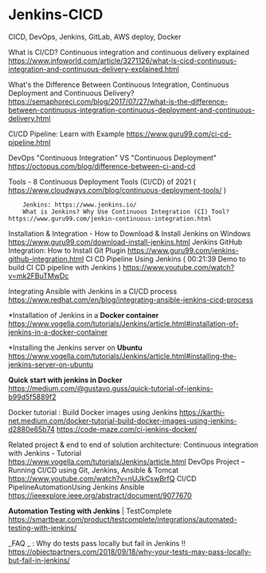 # Jenkins-CICD
CICD, DevOps, Jenkins, GitLab, AWS deploy, Docker

What is CI/CD? Continuous integration and continuous delivery explained
https://www.infoworld.com/article/3271126/what-is-cicd-continuous-integration-and-continuous-delivery-explained.html 

What's the Difference Between Continuous Integration, Continuous Deployment and Continuous Delivery? 
https://semaphoreci.com/blog/2017/07/27/what-is-the-difference-between-continuous-integration-continuous-deployment-and-continuous-delivery.html 

CI/CD Pipeline: Learn with Example https://www.guru99.com/ci-cd-pipeline.html

DevOps "Continuous Integration" VS "Continuous Deployment"
https://octopus.com/blog/difference-between-ci-and-cd

Tools - 8 Continuous Deployment Tools (CI/CD) of 2021 ( https://www.cloudways.com/blog/continuous-deployment-tools/ )

		Jenkins: https://www.jenkins.io/
		What is Jenkins? Why Use Continuous Integration (CI) Tool?  https://www.guru99.com/jenkin-continuous-integration.html

Installation & Integration - 
															How to Download & Install Jenkins on Windows https://www.guru99.com/download-install-jenkins.html 
															Jenkins GitHub Integration: How to Install Git Plugin https://www.guru99.com/jenkins-github-integration.html
															CI CD Pipeline Using Jenkins ( 00:21:39 Demo to build CI CD pipeline with Jenkins )  https://www.youtube.com/watch?v=mk2FBuTMwDc
															
Integrating Ansible with Jenkins in a CI/CD process	https://www.redhat.com/en/blog/integrating-ansible-jenkins-cicd-process														
															
*Installation of Jenkins in a **Docker container** https://www.vogella.com/tutorials/Jenkins/article.html#installation-of-jenkins-in-a-docker-container

*Installing the Jenkins server on **Ubuntu** https://www.vogella.com/tutorials/Jenkins/article.html#installing-the-jenkins-server-on-ubuntu

**Quick start with jenkins in Docker**  https://medium.com/@gustavo.guss/quick-tutorial-of-jenkins-b99d5f5889f2

Docker tutorial : Build Docker images using Jenkins 
			      https://karthi-net.medium.com/docker-tutorial-build-docker-images-using-jenkins-d2880e65b74 
			      https://code-maze.com/ci-jenkins-docker/


Related project & end to end of solution architecture: 
																												Continuous integration with Jenkins - Tutorial https://www.vogella.com/tutorials/Jenkins/article.html
																												DevOps Project – Running CI/CD using Git, Jenkins, Ansible & Tomcat https://www.youtube.com/watch?v=nUJkCswBrfQ
																												CI/CD PipelineAutomationUsing Jenkins Ansible https://ieeexplore.ieee.org/abstract/document/9077670
				
 **Automation Testing with Jenkins** | TestComplete https://smartbear.com/product/testcomplete/integrations/automated-testing-with-jenkins/


_FAQ	_ : Why do tests pass locally but fail in Jenkins !! https://objectpartners.com/2018/09/18/why-your-tests-may-pass-locally-but-fail-in-jenkins/	
